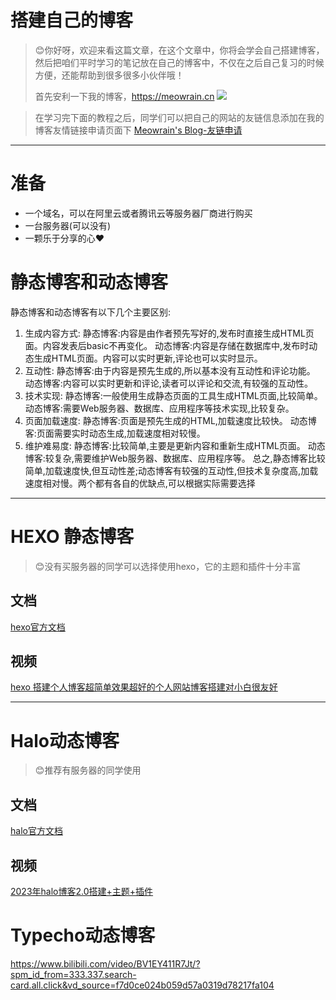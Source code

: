 # 搭建自己的博客
> 😊你好呀，欢迎来看这篇文章，在这个文章中，你将会学会自己搭建博客，然后把咱们平时学习的笔记放在自己的博客中，不仅在之后自己复习的时候方便，还能帮助到很多很多小伙伴哦！
> 
> 首先安利一下我的博客，https://meowrain.cn
![](https://static.meowrain.cn/i/2023/05/02/swy15d-3.webp)


> 在学习完下面的教程之后，同学们可以把自己的网站的友链信息添加在我的博客友情链接申请页面下 
> [Meowrain's Blog-友链申请](https://meowrain.cn/s/you-lian-shen-qing)
---
# 准备

- 一个域名，可以在阿里云或者腾讯云等服务器厂商进行购买
- 一台服务器(可以没有)
- 一颗乐于分享的心❤️
# 静态博客和动态博客
静态博客和动态博客有以下几个主要区别:
1. 生成内容方式:
静态博客:内容是由作者预先写好的,发布时直接生成HTML页面。内容发表后basic不再变化。
动态博客:内容是存储在数据库中,发布时动态生成HTML页面。内容可以实时更新,评论也可以实时显示。
2. 互动性:
静态博客:由于内容是预先生成的,所以基本没有互动性和评论功能。
动态博客:内容可以实时更新和评论,读者可以评论和交流,有较强的互动性。
3. 技术实现:
静态博客:一般使用生成静态页面的工具生成HTML页面,比较简单。
动态博客:需要Web服务器、数据库、应用程序等技术实现,比较复杂。
4. 页面加载速度:
静态博客:页面是预先生成的HTML,加载速度比较快。
动态博客:页面需要实时动态生成,加载速度相对较慢。
5. 维护难易度:
静态博客:比较简单,主要是更新内容和重新生成HTML页面。
动态博客:较复杂,需要维护Web服务器、数据库、应用程序等。
总之,静态博客比较简单,加载速度快,但互动性差;动态博客有较强的互动性,但技术复杂度高,加载速度相对慢。两个都有各自的优缺点,可以根据实际需要选择

---

# HEXO 静态博客
> 😊没有买服务器的同学可以选择使用hexo，它的主题和插件十分丰富
## 文档
[hexo官方文档](https://hexo.io)
## 视频

[hexo 搭建个人博客超简单效果超好的个人网站博客搭建对小白很友好](https://www.bilibili.com/video/BV1Rt4y1k7it/?share_source=copy_web&vd_source=df7a0a80382377ba8a57d874b7fbeae1)

---

# Halo动态博客
> 😊推荐有服务器的同学使用
## 文档
[halo官方文档](https://halo.run)
## 视频
[2023年halo博客2.0搭建+主题+插件](https://www.bilibili.com/video/BV1SK411C72Z/?spm_id_from=333.337.search-card.all.click)

# Typecho动态博客
https://www.bilibili.com/video/BV1EY411R7Jt/?spm_id_from=333.337.search-card.all.click&vd_source=f7d0ce024b059d57a0319d78217fa104